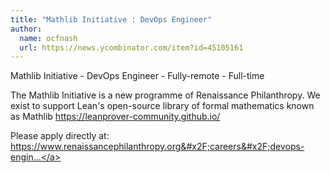 ```yaml
---
title: "Mathlib Initiative : DevOps Engineer"
author:
  name: ocfnash
  url: https://news.ycombinator.com/item?id=45105161
---
```

Mathlib Initiative - DevOps Engineer - Fully-remote - Full-time

The Mathlib Initiative is a new programme of Renaissance Philanthropy. We exist to support Lean&#x27;s open-source library of formal mathematics known as Mathlib <a href="https:&#x2F;&#x2F;leanprover-community.github.io&#x2F;" rel="nofollow">https:&#x2F;&#x2F;leanprover-community.github.io&#x2F;</a>

Please apply directly at: <a href="https:&#x2F;&#x2F;www.renaissancephilanthropy.org&#x2F;careers&#x2F;devops-engineer" rel="nofollow">https:&#x2F;&#x2F;www.renaissancephilanthropy.org&#x2F;careers&#x2F;devops-engin...</a>
<JobApplication />
